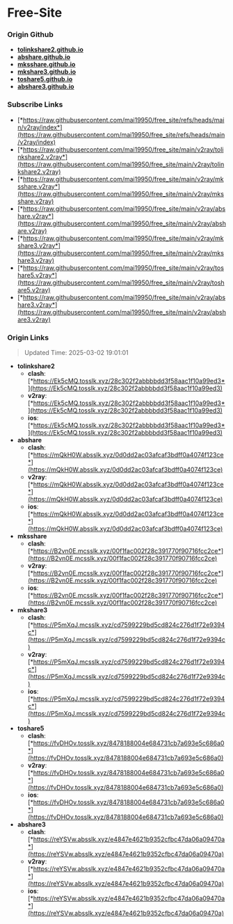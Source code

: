 # Free-Site

### Origin Github

- [**tolinkshare2.github.io**](https://github.com/tolinkshare2/tolinkshare2.github.io)
- [**abshare.github.io**](https://github.com/abshare/abshare.github.io)
- [**mksshare.github.io**](https://github.com/mksshare/mksshare.github.io)
- [**mkshare3.github.io**](https://github.com/mkshare3/mkshare3.github.io)
- [**toshare5.github.io**](https://github.com/toshare5/toshare5.github.io)
- [**abshare3.github.io**](https://github.com/abshare3/abshare3.github.io)

### Subscribe Links

- [*https://raw.githubusercontent.com/mai19950/free_site/refs/heads/main/v2ray/index*](https://raw.githubusercontent.com/mai19950/free_site/refs/heads/main/v2ray/index)
- [*https://raw.githubusercontent.com/mai19950/free_site/main/v2ray/tolinkshare2.v2ray*](https://raw.githubusercontent.com/mai19950/free_site/main/v2ray/tolinkshare2.v2ray)
- [*https://raw.githubusercontent.com/mai19950/free_site/main/v2ray/mksshare.v2ray*](https://raw.githubusercontent.com/mai19950/free_site/main/v2ray/mksshare.v2ray)
- [*https://raw.githubusercontent.com/mai19950/free_site/main/v2ray/abshare.v2ray*](https://raw.githubusercontent.com/mai19950/free_site/main/v2ray/abshare.v2ray)
- [*https://raw.githubusercontent.com/mai19950/free_site/main/v2ray/mkshare3.v2ray*](https://raw.githubusercontent.com/mai19950/free_site/main/v2ray/mkshare3.v2ray)
- [*https://raw.githubusercontent.com/mai19950/free_site/main/v2ray/toshare5.v2ray*](https://raw.githubusercontent.com/mai19950/free_site/main/v2ray/toshare5.v2ray)
- [*https://raw.githubusercontent.com/mai19950/free_site/main/v2ray/abshare3.v2ray*](https://raw.githubusercontent.com/mai19950/free_site/main/v2ray/abshare3.v2ray)

### Origin Links

> Updated Time: 2025-03-02 19:01:01

- **tolinkshare2**
  - **clash**: [*https://Ek5cMQ.tosslk.xyz/28c302f2abbbbdd3f58aac1f10a99ed3*](https://Ek5cMQ.tosslk.xyz/28c302f2abbbbdd3f58aac1f10a99ed3)
  - **v2ray**: [*https://Ek5cMQ.tosslk.xyz/28c302f2abbbbdd3f58aac1f10a99ed3*](https://Ek5cMQ.tosslk.xyz/28c302f2abbbbdd3f58aac1f10a99ed3)
  - **ios**: [*https://Ek5cMQ.tosslk.xyz/28c302f2abbbbdd3f58aac1f10a99ed3*](https://Ek5cMQ.tosslk.xyz/28c302f2abbbbdd3f58aac1f10a99ed3)
- **abshare**
  - **clash**: [*https://mQkH0W.absslk.xyz/0d0dd2ac03afcaf3bdff0a4074f123ce*](https://mQkH0W.absslk.xyz/0d0dd2ac03afcaf3bdff0a4074f123ce)
  - **v2ray**: [*https://mQkH0W.absslk.xyz/0d0dd2ac03afcaf3bdff0a4074f123ce*](https://mQkH0W.absslk.xyz/0d0dd2ac03afcaf3bdff0a4074f123ce)
  - **ios**: [*https://mQkH0W.absslk.xyz/0d0dd2ac03afcaf3bdff0a4074f123ce*](https://mQkH0W.absslk.xyz/0d0dd2ac03afcaf3bdff0a4074f123ce)
- **mksshare**
  - **clash**: [*https://B2vn0E.mcsslk.xyz/00f1fac002f28c391770f90716fcc2ce*](https://B2vn0E.mcsslk.xyz/00f1fac002f28c391770f90716fcc2ce)
  - **v2ray**: [*https://B2vn0E.mcsslk.xyz/00f1fac002f28c391770f90716fcc2ce*](https://B2vn0E.mcsslk.xyz/00f1fac002f28c391770f90716fcc2ce)
  - **ios**: [*https://B2vn0E.mcsslk.xyz/00f1fac002f28c391770f90716fcc2ce*](https://B2vn0E.mcsslk.xyz/00f1fac002f28c391770f90716fcc2ce)
- **mkshare3**
  - **clash**: [*https://P5mXqJ.mcsslk.xyz/cd7599229bd5cd824c276d1f72e9394c*](https://P5mXqJ.mcsslk.xyz/cd7599229bd5cd824c276d1f72e9394c)
  - **v2ray**: [*https://P5mXqJ.mcsslk.xyz/cd7599229bd5cd824c276d1f72e9394c*](https://P5mXqJ.mcsslk.xyz/cd7599229bd5cd824c276d1f72e9394c)
  - **ios**: [*https://P5mXqJ.mcsslk.xyz/cd7599229bd5cd824c276d1f72e9394c*](https://P5mXqJ.mcsslk.xyz/cd7599229bd5cd824c276d1f72e9394c)
- **toshare5**
  - **clash**: [*https://fvDHOv.tosslk.xyz/8478188004e684731cb7a693e5c686a0*](https://fvDHOv.tosslk.xyz/8478188004e684731cb7a693e5c686a0)
  - **v2ray**: [*https://fvDHOv.tosslk.xyz/8478188004e684731cb7a693e5c686a0*](https://fvDHOv.tosslk.xyz/8478188004e684731cb7a693e5c686a0)
  - **ios**: [*https://fvDHOv.tosslk.xyz/8478188004e684731cb7a693e5c686a0*](https://fvDHOv.tosslk.xyz/8478188004e684731cb7a693e5c686a0)
- **abshare3**
  - **clash**: [*https://reYSVw.absslk.xyz/e4847e4621b9352cfbc47da06a09470a*](https://reYSVw.absslk.xyz/e4847e4621b9352cfbc47da06a09470a)
  - **v2ray**: [*https://reYSVw.absslk.xyz/e4847e4621b9352cfbc47da06a09470a*](https://reYSVw.absslk.xyz/e4847e4621b9352cfbc47da06a09470a)
  - **ios**: [*https://reYSVw.absslk.xyz/e4847e4621b9352cfbc47da06a09470a*](https://reYSVw.absslk.xyz/e4847e4621b9352cfbc47da06a09470a)
